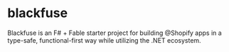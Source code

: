 # blackfuse
Blackfuse is an F# + Fable starter project for building @Shopify apps in a type-safe, functional-first way while utilizing the .NET ecosystem.
